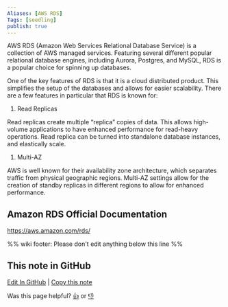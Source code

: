 ```yaml
---
Aliases: [AWS RDS]
Tags: [seedling]
publish: true
---
```


AWS RDS (Amazon Web Services Relational Database Service) is a collection of AWS managed services. Featuring several different popular relational database engines, including Aurora, Postgres, and MySQL, RDS is a popular choice for spinning up databases.

One of the key features of RDS is that it is a cloud distributed product. This simplifies the setup of the databases and allows for easier scalability. There are a few features in particular that RDS is known for:

1.  Read Replicas

Read replicas create multiple “replica” copies of data. This allows high-volume applications to have enhanced performance for read-heavy operations. Read replica can be turned into standalone database instances, and elastically scale.

1.  Multi-AZ

AWS is well known for their availability zone architecture, which separates traffic from physical geographic regions. Multi-AZ settings allow for the creation of standby replicas in different regions to allow for enhanced performance.

## Amazon RDS Official Documentation

https://aws.amazon.com/rds/

%% wiki footer: Please don't edit anything below this line %%

## This note in GitHub

<span class="git-footer">[Edit In GitHub](https://github.dev/data-engineering-community/data-engineering-wiki/blob/main/Tools/Databases/Amazon%20RDS.md "git-hub-edit-note") | [Copy this note](https://raw.githubusercontent.com/data-engineering-community/data-engineering-wiki/main/Tools/Databases/Amazon%20RDS.md "git-hub-copy-note")</span>

<span class="git-footer">Was this page helpful?
[👍](https://tally.so/r/mOaxjk?rating=Yes&url=https://dataengineering.wiki/Tools/Databases/Amazon%20RDS) or [👎](https://tally.so/r/mOaxjk?rating=No&url=https://dataengineering.wiki/Tools/Databases/Amazon%20RDS)</span>
